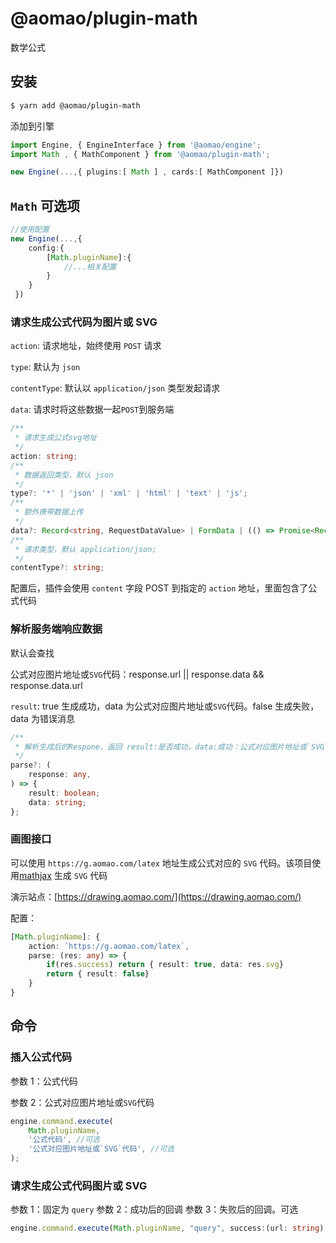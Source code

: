 # @aomao/plugin-math

数学公式

## 安装

```bash
$ yarn add @aomao/plugin-math
```

添加到引擎

```ts
import Engine, { EngineInterface } from '@aomao/engine';
import Math , { MathComponent } from '@aomao/plugin-math';

new Engine(...,{ plugins:[ Math ] , cards:[ MathComponent ]})
```

## `Math` 可选项

```ts
//使用配置
new Engine(...,{
    config:{
        [Math.pluginName]:{
            //...相关配置
        }
    }
 })
```

### 请求生成公式代码为图片或 SVG

`action`: 请求地址，始终使用 `POST` 请求

`type`: 默认为 `json`

`contentType`: 默认以 `application/json` 类型发起请求

`data`: 请求时将这些数据一起`POST`到服务端

```ts
/**
 * 请求生成公式svg地址
 */
action: string;
/**
 * 数据返回类型，默认 json
 */
type?: '*' | 'json' | 'xml' | 'html' | 'text' | 'js';
/**
 * 额外携带数据上传
 */
data?: Record<string, RequestDataValue> | FormData | (() => Promise<Record<string, RequestDataValue> | FormData>)
/**
 * 请求类型，默认 application/json;
 */
contentType?: string;
```

配置后，插件会使用 `content` 字段 POST 到指定的 `action` 地址，里面包含了公式代码

### 解析服务端响应数据

默认会查找

公式对应图片地址或`SVG`代码：response.url || response.data && response.data.url

`result`: true 生成成功，data 为公式对应图片地址或`SVG`代码。false 生成失败，data 为错误消息

```ts
/**
 * 解析生成后的Respone，返回 result:是否成功，data:成功：公式对应图片地址或`SVG`代码，失败：错误信息
 */
parse?: (
    response: any,
) => {
    result: boolean;
    data: string;
};
```

### 画图接口

可以使用 `https://g.aomao.com/latex` 地址生成公式对应的 `SVG` 代码。该项目使用[mathjax](https://www.mathjax.org/) 生成 `SVG` 代码

演示站点：[https://drawing.aomao.com/](https://drawing.aomao.com/)

配置：

```ts
[Math.pluginName]: {
    action: `https://g.aomao.com/latex`,
    parse: (res: any) => {
        if(res.success) return { result: true, data: res.svg}
        return { result: false}
    }
}
```

## 命令

### 插入公式代码

参数 1：公式代码

参数 2：公式对应图片地址或`SVG`代码

```ts
engine.command.execute(
	Math.pluginName,
	'公式代码', //可选
	'公式对应图片地址或`SVG`代码', //可选
);
```

### 请求生成公式代码图片或 SVG

参数 1：固定为 `query`
参数 2：成功后的回调
参数 3：失败后的回调。可选

```ts
engine.command.execute(Math.pluginName, "query", success:(url: string) => void, failed: (message: string) => void);
```
